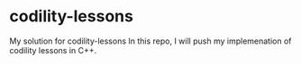 # codility-lessons
My solution for codility-lessons
In this repo, I will push my implemenation of codility lessons in C++.

